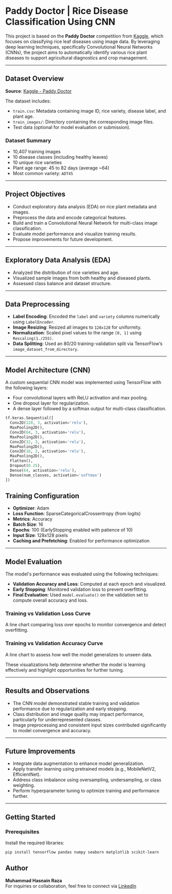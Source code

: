 # Paddy Doctor | Rice Disease Classification Using CNN

This project is based on the **Paddy Doctor** competition from [Kaggle](https://www.kaggle.com/competitions/paddy-disease-classification), which focuses on classifying rice leaf diseases using image data. By leveraging deep learning techniques, specifically Convolutional Neural Networks (CNNs), the project aims to automatically identify various rice plant diseases to support agricultural diagnostics and crop management.

---

## Dataset Overview

**Source**: [Kaggle - Paddy Doctor](https://www.kaggle.com/competitions/paddy-disease-classification)

The dataset includes:
- `train.csv`: Metadata containing image ID, rice variety, disease label, and plant age.
- `train_images/`: Directory containing the corresponding image files.
- Test data (optional for model evaluation or submission).

### Dataset Summary
- 10,407 training images
- 10 disease classes (including healthy leaves)
- 10 unique rice varieties
- Plant age range: 45 to 82 days (average ~64)
- Most common variety: `ADT45`

---

## Project Objectives

- Conduct exploratory data analysis (EDA) on rice plant metadata and images.
- Preprocess the data and encode categorical features.
- Build and train a Convolutional Neural Network for multi-class image classification.
- Evaluate model performance and visualize training results.
- Propose improvements for future development.

---

## Exploratory Data Analysis (EDA)

- Analyzed the distribution of rice varieties and age.
- Visualized sample images from both healthy and diseased plants.
- Assessed class balance and dataset structure.

---

## Data Preprocessing

- **Label Encoding**: Encoded the `label` and `variety` columns numerically using `LabelEncoder`.
- **Image Resizing**: Resized all images to `128x128` for uniformity.
- **Normalization**: Scaled pixel values to the range `[0, 1]` using `Rescaling(1./255)`.
- **Data Splitting**: Used an 80/20 training-validation split via TensorFlow’s `image_dataset_from_directory`.

---

## Model Architecture (CNN)

A custom sequential CNN model was implemented using TensorFlow with the following layers:

- Four convolutional layers with ReLU activation and max pooling.
- One dropout layer for regularization.
- A dense layer followed by a softmax output for multi-class classification.

```python
tf.keras.Sequential([
  Conv2D(128, 3, activation='relu'),
  MaxPooling2D(),
  Conv2D(64, 3, activation='relu'),
  MaxPooling2D(),
  Conv2D(32, 3, activation='relu'),
  MaxPooling2D(),
  Conv2D(16, 3, activation='relu'),
  MaxPooling2D(),
  Flatten(),
  Dropout(0.25),
  Dense(64, activation='relu'),
  Dense(num_classes, activation='softmax')
])

```
## Training Configuration

- **Optimizer**: Adam  
- **Loss Function**: SparseCategoricalCrossentropy (from logits)  
- **Metrics**: Accuracy  
- **Batch Size**: 16  
- **Epochs**: 100 (EarlyStopping enabled with patience of 10)  
- **Input Size**: 128x128 pixels  
- **Caching and Prefetching**: Enabled for performance optimization  

---

## Model Evaluation

The model's performance was evaluated using the following techniques:

- **Validation Accuracy and Loss**: Computed at each epoch and visualized.  
- **Early Stopping**: Monitored validation loss to prevent overfitting.  
- **Final Evaluation**: Used `model.evaluate()` on the validation set to compute overall accuracy and loss.

### Training vs Validation Loss Curve

A line chart comparing loss over epochs to monitor convergence and detect overfitting.

### Training vs Validation Accuracy Curve

A line chart to assess how well the model generalizes to unseen data.

These visualizations help determine whether the model is learning effectively and highlight opportunities for further tuning.

---

## Results and Observations

- The CNN model demonstrated stable training and validation performance due to regularization and early stopping.  
- Class distribution and image quality may impact performance, particularly for underrepresented classes.  
- Image preprocessing and consistent input sizes contributed significantly to model convergence and accuracy.

---

## Future Improvements

- Integrate data augmentation to enhance model generalization.  
- Apply transfer learning using pretrained models (e.g., MobileNetV2, EfficientNet).  
- Address class imbalance using oversampling, undersampling, or class weighting.  
- Perform hyperparameter tuning to optimize training and performance further.

---

## Getting Started

### Prerequisites

Install the required libraries:

```bash
pip install tensorflow pandas numpy seaborn matplotlib scikit-learn
```

## Author

**Muhammad Hasnain Raza**  
For inquiries or collaboration, feel free to connect via [LinkedIn](https://www.linkedin.com/in/muhammad-hasnain-mhr/)

